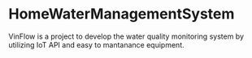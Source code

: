 # HomeWaterManagementSystem
 VinFlow is a project to develop the water quality monitoring system by utilizing IoT API and easy to mantanance equipment.
